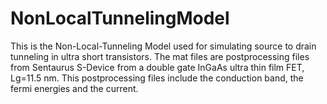 # NonLocalTunnelingModel
This is the Non-Local-Tunneling Model used for simulating source to drain tunneling in ultra short transistors.
The mat files are postprocessing files from Sentaurus S-Device from a double gate InGaAs ultra thin film FET, Lg=11.5 nm.
This postprocessing files include the conduction band, the fermi energies and the current.
